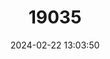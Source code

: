 ---
title: "19035"
category: "Pyxis arachnoides"
draft: false
date: 2024-02-22 13:03:50
languages:
  Malagasy: ["Kapika", "Tsakafy", "Zakapy"]
  French: ["Pyxide Arachnoide", "Tortue-araignée"]
  Spanish; Castilian: ["Tortuga Araña", "Tortuga De Plastrón Articulado"]
  English: ["Spider Tortoise"]
---